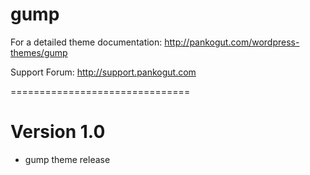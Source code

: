 gump
===============================

For a detailed theme documentation: http://pankogut.com/wordpress-themes/gump

Support Forum: http://support.pankogut.com

===============================

Version 1.0
===============================
- gump theme release